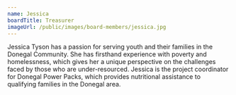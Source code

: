 ```yaml
---
name: Jessica
boardTitle: Treasurer
imageUrl: /public/images/board-members/jessica.jpg
---
```

Jessica Tyson has a passion for serving youth and their families in the Donegal Community. She has firsthand experience with poverty and homelessness, which gives her a unique perspective on the challenges faced by those who are under-resourced. Jessica is the project coordinator for Donegal Power Packs, which provides nutritional assistance to qualifying families in the Donegal area.
